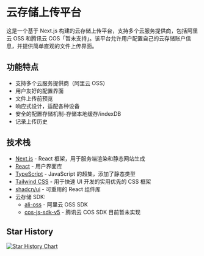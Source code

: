 # 云存储上传平台

这是一个基于 Next.js 构建的云存储上传平台，支持多个云服务提供商，包括阿里云 OSS 和腾讯云 COS「暂未支持」。该平台允许用户配置自己的云存储账户信息，并提供简单直观的文件上传界面。

## 功能特点

- 支持多个云服务提供商（阿里云 OSS）
- 用户友好的配置界面
- 文件上传前预览
- 响应式设计，适配各种设备
- 安全的配置存储机制-存储本地缓存/indexDB
- 记录上传历史

## 技术栈

- [Next.js](https://nextjs.org/) - React 框架，用于服务端渲染和静态网站生成
- [React](https://reactjs.org/) - 用户界面库
- [TypeScript](https://www.typescriptlang.org/) - JavaScript 的超集，添加了静态类型
- [Tailwind CSS](https://tailwindcss.com/) - 用于快速 UI 开发的实用优先的 CSS 框架
- [shadcn/ui](https://ui.shadcn.com/) - 可重用的 React 组件库
- 云存储 SDK:
  - [ali-oss](https://github.com/ali-sdk/ali-oss) - 阿里云 OSS SDK
  - [cos-js-sdk-v5](https://github.com/tencentyun/cos-js-sdk-v5) - 腾讯云 COS SDK 目前暂未实现

## Star History

[![Star History Chart](https://api.star-history.com/svg?repos=bofengzl/cloud-storage-upload-platform.git&type=Date)](https://star-history.com/#bofengzl/cloud-storage-upload-platform.git&Date)

